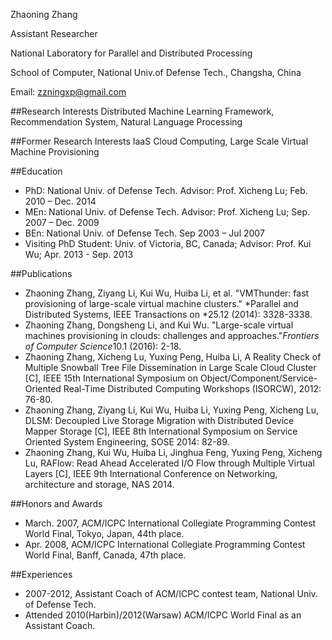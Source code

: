Zhaoning Zhang

Assistant Researcher

National Laboratory for Parallel and Distributed Processing

School of Computer, National Univ.of Defense Tech., Changsha, China 

Email: zzningxp@gmail.com

##Research Interests
Distributed Machine Learning Framework, 
Recommendation System, 
Natural Language Processing

##Former Research Interests
IaaS Cloud Computing, 
Large Scale Virtual Machine Provisioning

##Education
- PhD: National Univ. of Defense Tech. Advisor: Prof. Xicheng Lu; Feb. 2010 – Dec. 2014
- MEn: National Univ. of Defense Tech. Advisor: Prof. Xicheng Lu; Sep. 2007 – Dec. 2009
- BEn: National Univ. of Defense Tech. Sep 2003 – Jul 2007
- Visiting PhD Student: Univ. of Victoria, BC, Canada; Advisor: Prof. Kui Wu; Apr. 2013 - Sep. 2013

##Publications
- Zhaoning Zhang, Ziyang Li, Kui Wu, Huiba Li, et al. "VMThunder: fast provisioning of large-scale virtual machine clusters." *Parallel and Distributed Systems, IEEE Transactions on *25.12 (2014): 3328-3338.
- Zhaoning Zhang, Dongsheng Li, and Kui Wu. "Large-scale virtual machines provisioning in clouds: challenges and approaches."*Frontiers of Computer Science*10.1 (2016): 2-18.
- Zhaoning Zhang, Xicheng Lu, Yuxing Peng, Huiba Li, A Reality Check of Multiple Snowball Tree File Dissemination in Large Scale Cloud Cluster [C], IEEE 15th International Symposium on Object/Component/Service-Oriented Real-Time Distributed Computing Workshops (ISORCW), 2012: 76-80.
- Zhaoning Zhang, Ziyang Li, Kui Wu, Huiba Li, Yuxing Peng, Xicheng Lu, DLSM: Decoupled Live Storage Migration with Distributed Device Mapper Storage [C], IEEE 8th International Symposium on Service Oriented System Engineering, SOSE 2014: 82-89.
- Zhaoning Zhang, Kui Wu, Huiba Li, Jinghua Feng, Yuxing Peng, Xicheng Lu, RAFlow: Read Ahead Accelerated I/O Flow through Multiple Virtual Layers [C], IEEE 9th International Conference on Networking, architecture and storage, NAS 2014. 

##Honors and Awards
- March. 2007, ACM/ICPC International Collegiate Programming Contest World Final, Tokyo, Japan, 44th place.
- Apr. 2008, ACM/ICPC International Collegiate Programming Contest World Final, Banff, Canada, 47th place.

##Experiences
- 2007-2012, Assistant Coach of ACM/ICPC contest team, National Univ. of Defense Tech.
- Attended 2010(Harbin)/2012(Warsaw) ACM/ICPC World Final as an Assistant Coach.
